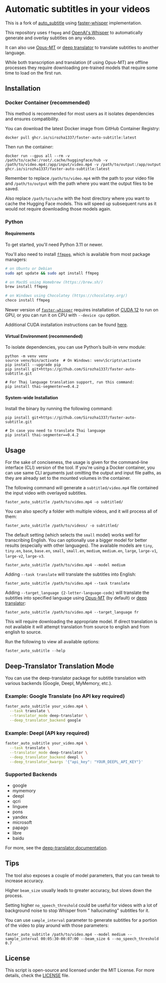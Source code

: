 # Automatic subtitles in your videos

This is a fork of [auto_subtitle](https://github.com/m1guelpf/auto-subtitle)
using [faster-whisper](https://github.com/SYSTRAN/faster-whisper) implementation.

This repository uses `ffmpeg` and [OpenAI's Whisper](https://openai.com/blog/whisper) to automatically generate and
overlay subtitles on any video. 

It can also use [Opus-MT](https://github.com/Helsinki-NLP/Opus-MT) or [deep translator](https://pypi.org/project/deep-translator/) to translate subtitles to another language.

While both transcription and translation (if using Opus-MT) are offline processes they require downloading pre-trained models that require some time to load on the first run. 

## Installation

### Docker Container (recommended)

This method is recommended for most users as it isolates dependencies and ensures compatibility.

You can download the latest Docker image from GitHub Container Registry:

    docker pull ghcr.io/sirozha1337/faster-auto-subtitle:latest

Then run the container:

    docker run --gpus all --rm -v /path/to/cache:/root/.cache/huggingface/hub -v /path/to/video.mp4:/app/input/video.mp4 -v /path/to/output:/app/output ghcr.io/sirozha1337/faster-auto-subtitle:latest

Remember to replace `/path/to/video.mp4` with the path to your video file and `/path/to/output` with the path where you want the output files to be saved. 

Also replace `/path/to/cache` with the host directory where you want to cache the Hugging Face models. This will speed up subsequent runs as it would not require downloading those models again.

### Python

#### Requirements

To get started, you'll need Python 3.11 or newer.

You'll also need to install [`ffmpeg`](https://ffmpeg.org/), which is available from most package managers:

```bash
# on Ubuntu or Debian
sudo apt update && sudo apt install ffmpeg

# on MacOS using Homebrew (https://brew.sh/)
brew install ffmpeg

# on Windows using Chocolatey (https://chocolatey.org/)
choco install ffmpeg
```

Newer version of [`faster-whisper`](https://github.com/SYSTRAN/faster-whisper) requires installation of [CUDA 12](https://developer.nvidia.com/cuda-downloads) to run on GPU, or you can run it on CPU with `--device cpu` option.

Additional CUDA installation instructions can be found [here](https://github.com/SYSTRAN/faster-whisper?tab=readme-ov-file#gpu).

#### Virtual Environment (recommended)

To isolate dependencies, you can use Python’s built-in venv module:

    python -m venv venv
    source venv/bin/activate  # On Windows: venv\Scripts\activate
    pip install --upgrade pip
    pip install git+https://github.com/Sirozha1337/faster-auto-subtitle.git
    
    # For Thai language translation support, run this command:
    pip install thai-segmenter==0.4.2

#### System-wide Installation

Install the binary by running the following command:

    pip install git+https://github.com/Sirozha1337/faster-auto-subtitle.git

    # In case you need to translate Thai language
    pip install thai-segmenter==0.4.2

## Usage

For the sake of conciseness, the usage is given for the command-line interface (CLI) version of the tool. 
If you're using a Docker container, you can use same CLI arguments just omitting the output and input file paths, as they are already set to the mounted volumes in the container.

The following command will generate a `subtitled/video.mp4` file contained the input video with overlayed subtitles.

    faster_auto_subtitle /path/to/video.mp4 -o subtitled/

You can also specify a folder with multiple videos, and it will process all of them:

    faster_auto_subtitle /path/to/videos/ -o subtitled/

The default setting (which selects the `small` model) works well for transcribing English. You can optionally use a
bigger model for better results (especially with other languages). The available models
are `tiny`, `tiny.en`, `base`, `base.en`, `small`, `small.en`, `medium`, `medium.en`, `large`, `large-v1`, `large-v2`, `large-v3`.

    faster_auto_subtitle /path/to/video.mp4 --model medium

Adding `--task translate` will translate the subtitles into English:

    faster_auto_subtitle /path/to/video.mp4 --task translate

Adding `--target_language {2-letter-language-code}` will translate the subtitles into specified language
using [Opus-MT](https://github.com/Helsinki-NLP/Opus-MT) (by default) or [deep translator](https://pypi.org/project/deep-translator/):

    faster_auto_subtitle /path/to/video.mp4 --target_language fr

This will require downloading the appropriate model. If direct translation is not available it will attempt translation
from source to english and from english to source.

Run the following to view all available options:

    faster_auto_subtitle --help

## Deep-Translator Translation Mode

You can use the deep-translator package for subtitle translation with various backends (Google, Deepl, MyMemory, etc.).

### Example: Google Translate (no API key required)

```sh
faster_auto_subtitle your_video.mp4 \
  --task translate \
  --translator_mode deep-translator \
  --deep_translator_backend google
```

### Example: Deepl (API key required)

```sh
faster_auto_subtitle your_video.mp4 \
  --task translate \
  --translator_mode deep-translator \
  --deep_translator_backend deepl \
  --deep_translator_kwargs '{"api_key": "YOUR_DEEPL_API_KEY"}'
```

### Supported Backends

- google
- mymemory
- deepl
- qcri
- linguee
- pons
- yandex
- microsoft
- papago
- libre
- baidu

For more, see the [deep-translator documentation](https://deep-translator.readthedocs.io/).


## Tips

The tool also exposes a couple of model parameters, that you can tweak to increase accuracy.

Higher `beam_size` usually leads to greater accuracy, but slows down the process.

Setting higher `no_speech_threshold` could be useful for videos with a lot of background noise to stop Whisper from "
hallucinating" subtitles for it.

You can use `sample_interval` parameter to generate subtitles for a portion of the video to play around with those
parameters:

    faster_auto_subtitle /path/to/video.mp4 --model medium --sample_interval 00:05:30-00:07:00 --beam_size 6 --no_speech_threshold 0.7

## License

This script is open-source and licensed under the MIT License. For more details, check the [LICENSE](LICENSE) file.
